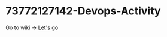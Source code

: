 # 73772127142-Devops-Activity

Go to wiki -> [Let's go](https://github.com/Ronak-Ronu/73772127142-Devops-Assignment-2/wiki/Ansible)
